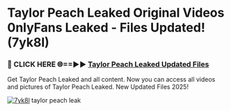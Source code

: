 # Taylor Peach Leaked Original Videos 0nlyFans Leaked - Files Updated! (7yk8l)

<h3>🔴 CLICK HERE 🌐==►► <a href="https://tinyurl.com/2wckxsce" rel="nofollow">Taylor Peach Leaked Updated Files</a></h3>

Get Taylor Peach Leaked and all content. Now you can access all videos and pictures of Taylor Peach Leaked. New Updated Files 2025!

[![7yk8l](https://i.imgur.com/AFduVYN.gif)](https://tinyurl.com/2wckxsce)
taylor peach leak